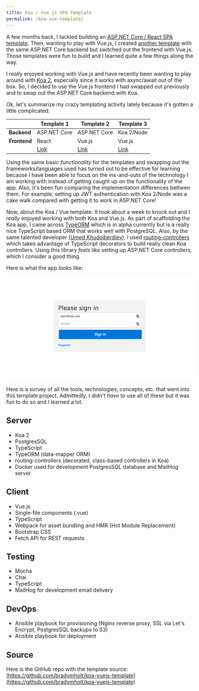 ```yaml
---
title: Koa / Vue.js SPA Template
permalink: /koa-vue-template/
---
```


A few months back, I tackled building an [ASP.NET Core / React SPA template](/asp-dotnet-core-react-template-update/).  Then, wanting to play with Vue.js, I created [another template](https://github.com/bradymholt/aspnet-core-vuejs-template) with the same ASP.NET Core backend but switched out the frontend with Vue.js.  Those templates were fun to build and I learned quite a few things along the way.

I really enjoyed working with Vue.js and have recently been wanting to play around with [Koa 2](http://koajs.com/), especially since it works with async/await out of the box.  So, I decided to use the Vue.js frontend I had swapped out previously and to swap out the ASP.NET Core backend with Koa.

Ok, let's summarize my crazy templating activity lately because it's gotten a little complicated:

|          | Template 1                                              | Template 2                                              | Template 3                                      |
|----------|---------------------------------------------------------|---------------------------------------------------------|-------------------------------------------------|
| **Backend**  | ASP.NET Core                                            | ASP.NET Core                                            | Koa 2/Node                                        |
| **Frontend** | React                                                   | Vue.js                                                  | Vue.js                                          |
|          | [Link](https://github.com/bradymholt/aspnet-core-react-template) | [Link](https://github.com/bradymholt/aspnet-core-vuejs-template) | [Link](https://github.com/bradymholt/koa-vuejs-template) |

Using the same basic _functionality_ for the templates and swapping out the frameworks/languages used has turned out to be effective for learning because I have been able to focus on the ins-and-outs of the technology I am working with instead of getting caught up on the functionality of the app.  Also, it's been fun comparing the implementation differences bettwen them.  For example, setting up JWT authentication with Koa 2/Node was a cake walk compared with getting it to work in ASP.NET Core!

Now, about the Koa / Vue template.  It took about a week to knock out and I _really_ enjoyed working with both Koa and Vue.js.  As part of scaffolding the Koa app, I came across [TypeORM](https://github.com/typeorm/typeorm) which is in alpha currently but is a really nice TypeScript based ORM that works well with PostgreSQL.  Also, by the same talented developer ([Umed Khudoiberdiev](https://github.com/pleerock)), I used [routing-controllers](https://github.com/pleerock/routing-controllers) which takes advantage of TypeScript decorators to build really clean Koa controllers.  Using this library  _feels_ like setting up ASP.NET Core controllers, which I consider a good thing.

Here is what the app _looks_ like:

![Koa Vue Template](spa-template.gif#block)

Here is a survey of all the tools, technologies, concepts, etc. that went into this template project.  Admittedly, I didn't _have_ to use all of these but it was fun to do so and I learned a lot.

## Server

<ul class="condensed">
<li>Koa 2</li>
<li>PostgresSQL</li>
<li>TypeScript</li>
<li>TypeORM (data-mapper ORM)</li>
<li>routing-controllers (decorated, class-based controllers in Koa)</li>
<li>Docker used for development PostgresSQL database and MailHog server</li>
</ul>

## Client

<ul class="condensed">
<li>Vue.js</li>
<li>Single-file components (.vue)</li>
<li>TypeScript</li>
<li>Webpack for asset bundling and HMR (Hot Module Replacement)</li>
<li>Bootstrap CSS</li>
<li>Fetch API for REST requests</li>
</ul>

## Testing

<ul class="condensed">
<li>Mocha</li>
<li>Chai</li>
<li>TypeScript</li>
<li>MailHog for development email delivery</li>
</ul>

## DevOps

<ul class="condensed">
<li>Ansible playbook for provisioning (Nginx reverse proxy, SSL via Let's Encrypt, PostgresSQL backups to S3)</li>
<li>Ansible playbook for deployment</li>
</ul>

## Source

Here is the GitHub repo with the template source: [https://github.com/bradymholt/koa-vuejs-template](https://github.com/bradymholt/koa-vuejs-template)

